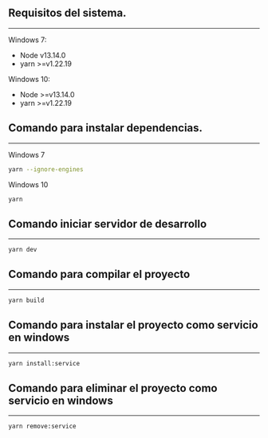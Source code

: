 ## Requisitos del sistema.

---

Windows 7:

- Node v13.14.0
- yarn >=v1.22.19

Windows 10:

- Node >=v13.14.0
- yarn >=v1.22.19

## Comando para instalar dependencias.

---

Windows 7

```bash
yarn --ignore-engines
```

Windows 10

```bash
yarn
```

## Comando iniciar servidor de desarrollo

---

```bash
yarn dev
```

## Comando para compilar el proyecto

---

```bash
yarn build
```

## Comando para instalar el proyecto como servicio en windows

---

```bash
yarn install:service
```

## Comando para eliminar el proyecto como servicio en windows

---

```bash
yarn remove:service
```

